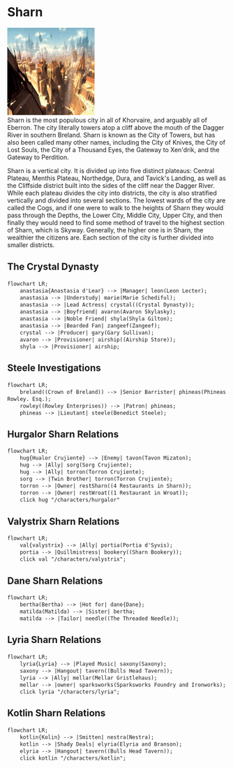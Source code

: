 # Sharn

<div class="flex mb-8 space-x-12">
    <img src="/images/places/sharn.jpg" style="width: 200px; height: 200px" class="rounded-full mx-auto"/>
    <div>
        Sharn is the most populous city in all of Khorvaire, and arguably all of Eberron. The city literally towers atop a cliff above the mouth of the Dagger River in southern Breland. Sharn is known as the City of Towers, but has also been called many other names, including the City of Knives, the City of Lost Souls, the City of a Thousand Eyes, the Gateway to Xen'drik, and the Gateway to Perdition.
    </div>
</div>

Sharn is a vertical city. It is divided up into five distinct plateaus: Central Plateau, Menthis Plateau, Northedge, Dura, and Tavick's Landing, as well as the Cliffside district built into the sides of the cliff near the Dagger River. While each plateau divides the city into districts, the city is also stratified vertically and divided into several sections. The lowest wards of the city are called the Cogs, and if one were to walk to the heights of Sharn they would pass through the Depths, the Lower City, Middle City, Upper City, and then finally they would need to find some method of travel to the highest section of Sharn, which is Skyway. Generally, the higher one is in Sharn, the wealthier the citizens are. Each section of the city is further divided into smaller districts.

## The Crystal Dynasty

```mermaid
flowchart LR;
    anastasia{Anastasia d'Lear} --> |Manager| leon(Leon Lecter);
    anastasia --> |Understudy| marie(Marie Schediful);
    anastasia --> |Lead Actress| crystal((Crystal Dynasty));
    anastasia --> |Boyfriend| avaron(Avaron Skylasky);
    anastasia --> |Noble Friend| shyla(Shyla Gilton);
    anastasia --> |Bearded Fan| zangeef(Zangeef);
    crystal --> |Producer| gary(Gary Sullivan);
    avaron --> |Provisioner| airship((Airship Store));
    shyla --> |Provisioner| airship;
```

## Steele Investigations

```mermaid
flowchart LR;
    breland((Crown of Breland)) --> |Senior Barrister| phineas(Phineas Rowley. Esq.);
    rowley((Rowley Enterprises)) --> |Patron| phineas;
    phineas --> |Lieutant| steele(Benedict Steele);
```

## Hurgalor Sharn Relations

```mermaid
flowchart LR;
    hug{Hualor Crujiente} --> |Enemy| tavon(Tavon Mizaton);
    hug --> |Ally| sorg(Sorg Crujiente);
    hug --> |Ally| torron(Torron Crujiente);
    sorg --> |Twin Brother| torron(Torron Crujiente);
    torron --> |Owner| restSharn((4 Restaurants in Sharn));
    torron --> |Owner| restWroat((1 Restaurant in Wroat));
    click hug "/characters/hurgalor"
```

## Valystrix Sharn Relations

```mermaid
flowchart LR;
    val{valystrix} --> |Ally| portia(Portia d'Syvis);
    portia --> |Quillmistress| bookery((Sharn Bookery));
    click val "/characters/valystrix";
```

## Dane Sharn Relations

```mermaid
flowchart LR;
    bertha(Bertha) --> |Hot for| dane{Dane};
    matilda(Matilda) --> |Sister| bertha;
    matilda --> |Tailor| needle((The Threaded Needle));
```

## Lyria Sharn Relations

```mermaid
flowchart LR;
    lyria{Lyria} --> |Played Music| saxony(Saxony);
    saxony --> |Hangout| tavern((Bulls Head Tavern));
    lyria --> |Ally| mellar(Mellar Gristlehaus);
    mellar --> |owner| sparksworks(Sparksworks Foundry and Ironworks);
    click lyria "/characters/lyria";
```

## Kotlin Sharn Relations

```mermaid
flowchart LR;
    kotlin{Kolin} --> |Smitten| nestra(Nestra);
    kotlin --> |Shady Deals| elyria(Elyria and Branson);
    elyria --> |Hangout| tavern((Bulls Head Tavern));
    click kotlin "/characters/kotlin";
```

